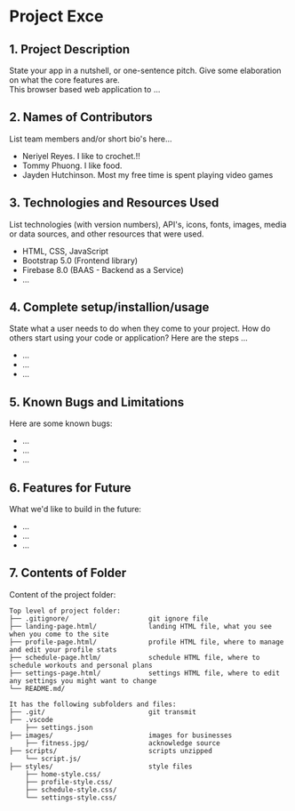 # Project Exce

## 1. Project Description
State your app in a nutshell, or one-sentence pitch. Give some elaboration on what the core features are.  
This browser based web application to ... 

## 2. Names of Contributors
List team members and/or short bio's here... 
* Neriyel Reyes. I like to crochet.!!
* Tommy Phuong. I like food.
* Jayden Hutchinson. Most my free time is spent playing video games
	
## 3. Technologies and Resources Used
List technologies (with version numbers), API's, icons, fonts, images, media or data sources, and other resources that were used.
* HTML, CSS, JavaScript
* Bootstrap 5.0 (Frontend library)
* Firebase 8.0 (BAAS - Backend as a Service)
* ...

## 4. Complete setup/installion/usage
State what a user needs to do when they come to your project.  How do others start using your code or application?
Here are the steps ...
* ...
* ...
* ...

## 5. Known Bugs and Limitations
Here are some known bugs:
* ...
* ...
* ...

## 6. Features for Future
What we'd like to build in the future:
* ...
* ...
* ...
	
## 7. Contents of Folder
Content of the project folder:

```
Top level of project folder: 
├── .gitignore/                    git ignore file
├── landing-page.html/             landing HTML file, what you see when you come to the site
├── profile-page.html/             profile HTML file, where to manage and edit your profile stats
├── schedule-page.htlm/            schedule HTML file, where to schedule workouts and personal plans
├── settings-page.html/            settings HTML file, where to edit any settings you might want to change
└── README.md/

It has the following subfolders and files:
├── .git/                          git transmit
├── .vscode
    ├── settings.json
├── images/                        images for businesses
    ├── fitness.jpg/               acknowledge source
├── scripts/                       scripts unzipped
    └── script.js/                
├── styles/                        style files
    ├── home-style.css/           
    ├── profile-style.css/        
    ├── schedule-style.css/       
    └── settings-style.css/       
```
